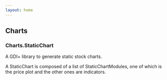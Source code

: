 ```yaml
---
layout: home
---
```


## Charts

### Charts.StaticChart

A GDI+ library to generate static stock charts.

A StaticChart is composed of a list of StaticChartModules, one of which is the price plot and the other ones are indicators.
